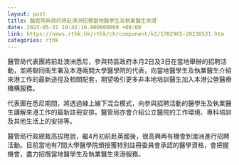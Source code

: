 ```yaml
---
layout: post
title: 醫管局與政府將赴澳洲招攬當地醫學生及執業醫生來港
date: 2023-05-31 19:42:16.000000000 +08:00
link: https://news.rthk.hk/rthk/ch/component/k2/1702965-20230531.htm
categories: rthk
---
```


醫管局代表團將前赴澳洲悉尼，參與特區政府本月2日及3日在當地舉辦的招聘活動，並將聯同衞生署及本港兩間大學醫學院的代表，向當地醫學生及執業醫生介紹來港工作的最新途徑及相關配套，期望吸引更多非本地培訓醫生加入本港公營醫療機構服務。

代表團在悉尼期間，將透過線上線下混合模式，向參與招聘活動的醫學生及執業醫生講解來港工作的最新註冊安排。醫管局亦會介紹公立醫院的工作環境、專科培訓及其他生活上的安排等。

醫管局行政總裁高拔陞說，繼4月初前赴英國後，很高興再有機會到澳洲進行招聘活動。目前當地有7間大學醫學院頒授獲特別註冊委員會承認的醫學資格，會把握機會，盡力招攬當地醫學生及執業醫生來港服務。
